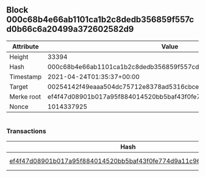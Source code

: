 ## Block 000c68b4e66ab1101ca1b2c8dedb356859f557cd0b66c6a20499a372602582d9

Attribute | Value
--- | ---
Height | 33394
Hash | 000c68b4e66ab1101ca1b2c8dedb356859f557cd0b66c6a20499a372602582d9
Timestamp | 2021-04-24T01:35:37+00:00
Target | 00254142f49eaaa504dc75712e8378ad5316cbcead634704b3734b6271167cc4
Merke root | ef4f47d08901b017a95f884014520bb5baf43f0fe774d9a11c966355aa86095c
Nonce | 1014337925

```

```

### Transactions

Hash | Amount
--- | ---
[ef4f47d08901b017a95f884014520bb5baf43f0fe774d9a11c966355aa86095c](ef4f47d08901b017a95f884014520bb5baf43f0fe774d9a11c966355aa86095c.md) | 10.00000000 SKEPTI 
